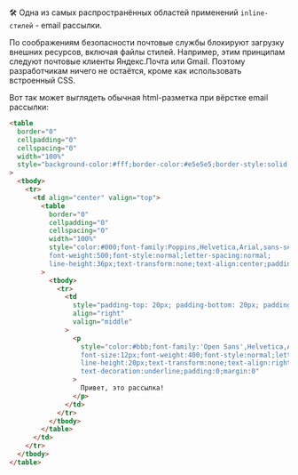 🛠 Одна из самых распространённых областей применений `inline-стилей` - email рассылки.

По соображениям безопасности почтовые службы блокируют загрузку внешних ресурсов, включая файлы стилей. Например, этим принципам следуют почтовые клиенты Яндекс.Почта или Gmail. Поэтому разработчикам ничего не остаётся, кроме как использовать встроенный CSS.

Вот так может выглядеть обычная html-разметка при вёрстке email рассылки:

```html
<table
  border="0"
  cellpadding="0"
  cellspacing="0"
  width="100%"
  style="background-color:#fff;border-color:#e5e5e5;border-style:solid;border-width:0 1px 1px 1px;"
>
  <tbody>
    <tr>
      <td align="center" valign="top">
        <table
          border="0"
          cellpadding="0"
          cellspacing="0"
          width="100%"
          style="color:#000;font-family:Poppins,Helvetica,Arial,sans-serif;font-size:28px;
          font-weight:500;font-style:normal;letter-spacing:normal;
          line-height:36px;text-transform:none;text-align:center;padding:0;margin:0"
        >
          <tbody>
            <tr>
              <td
                style="padding-top: 20px; padding-bottom: 20px; padding-right: 0px;"
                align="right"
                valign="middle"
              >
                <p
                  style="color:#bbb;font-family:'Open Sans',Helvetica,Arial,sans-serif;
                  font-size:12px;font-weight:400;font-style:normal;letter-spacing:normal;
                  line-height:20px;text-transform:none;text-align:right;
                  text-decoration:underline;padding:0;margin:0"
                >
                  Привет, это рассылка!
                </p>
              </td>
            </tr>
          </tbody>
        </table>
      </td>
    </tr>
  </tbody>
</table>
```
